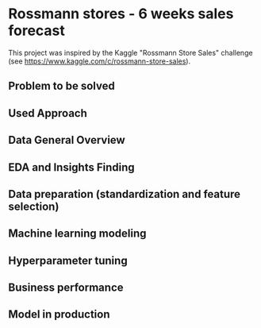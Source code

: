 # Rossmann stores - 6 weeks sales forecast

This project was inspired by the Kaggle "Rossmann Store Sales" challenge (see https://www.kaggle.com/c/rossmann-store-sales). 

## Problem to be solved 

## Used Approach

## Data General Overview

## EDA and Insights Finding

## Data preparation (standardization and feature selection)

## Machine learning modeling

## Hyperparameter tuning

## Business performance

## Model in production
